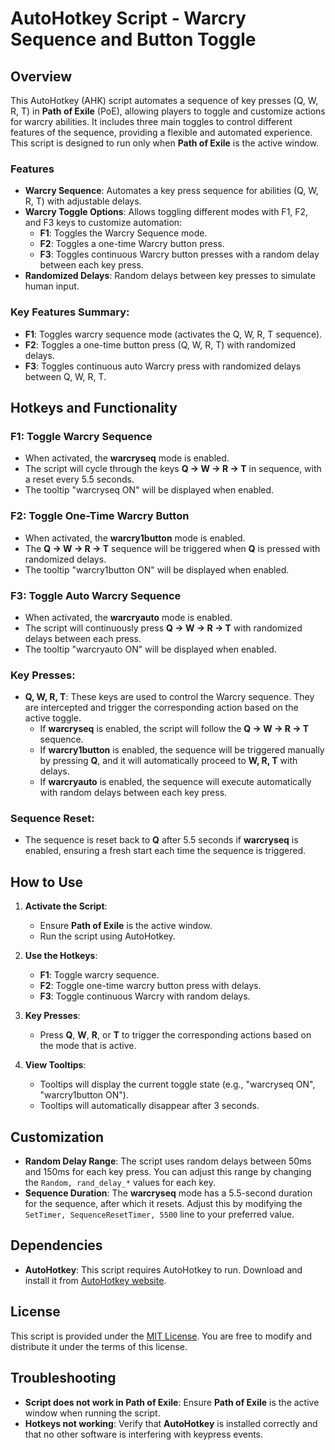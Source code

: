 
# AutoHotkey Script - Warcry Sequence and Button Toggle

## Overview

This AutoHotkey (AHK) script automates a sequence of key presses (Q, W, R, T) in **Path of Exile** (PoE), allowing players to toggle and customize actions for warcry abilities. It includes three main toggles to control different features of the sequence, providing a flexible and automated experience. This script is designed to run only when **Path of Exile** is the active window.

### Features
- **Warcry Sequence**: Automates a key press sequence for abilities (Q, W, R, T) with adjustable delays.
- **Warcry Toggle Options**: Allows toggling different modes with F1, F2, and F3 keys to customize automation:
  - **F1**: Toggles the Warcry Sequence mode.
  - **F2**: Toggles a one-time Warcry button press.
  - **F3**: Toggles continuous Warcry button presses with a random delay between each key press.
- **Randomized Delays**: Random delays between key presses to simulate human input.

### Key Features Summary:
- **F1**: Toggles warcry sequence mode (activates the Q, W, R, T sequence).
- **F2**: Toggles a one-time button press (Q, W, R, T) with randomized delays.
- **F3**: Toggles continuous auto Warcry press with randomized delays between Q, W, R, T.

## Hotkeys and Functionality

### F1: **Toggle Warcry Sequence**
- When activated, the **warcryseq** mode is enabled.
- The script will cycle through the keys **Q → W → R → T** in sequence, with a reset every 5.5 seconds.
- The tooltip "warcryseq ON" will be displayed when enabled.

### F2: **Toggle One-Time Warcry Button**
- When activated, the **warcry1button** mode is enabled.
- The **Q → W → R → T** sequence will be triggered when **Q** is pressed with randomized delays.
- The tooltip "warcry1button ON" will be displayed when enabled.

### F3: **Toggle Auto Warcry Sequence**
- When activated, the **warcryauto** mode is enabled.
- The script will continuously press **Q → W → R → T** with randomized delays between each press.
- The tooltip "warcryauto ON" will be displayed when enabled.

### Key Presses:
- **Q, W, R, T**: These keys are used to control the Warcry sequence. They are intercepted and trigger the corresponding action based on the active toggle.
  - If **warcryseq** is enabled, the script will follow the **Q → W → R → T** sequence.
  - If **warcry1button** is enabled, the sequence will be triggered manually by pressing **Q**, and it will automatically proceed to **W, R, T** with delays.
  - If **warcryauto** is enabled, the sequence will execute automatically with random delays between each key press.

### Sequence Reset:
- The sequence is reset back to **Q** after 5.5 seconds if **warcryseq** is enabled, ensuring a fresh start each time the sequence is triggered.

## How to Use

1. **Activate the Script**: 
   - Ensure **Path of Exile** is the active window.
   - Run the script using AutoHotkey.

2. **Use the Hotkeys**:
   - **F1**: Toggle warcry sequence.
   - **F2**: Toggle one-time warcry button press with delays.
   - **F3**: Toggle continuous Warcry with random delays.

3. **Key Presses**:
   - Press **Q**, **W**, **R**, or **T** to trigger the corresponding actions based on the mode that is active.

4. **View Tooltips**:
   - Tooltips will display the current toggle state (e.g., "warcryseq ON", "warcry1button ON").
   - Tooltips will automatically disappear after 3 seconds.

## Customization

- **Random Delay Range**: The script uses random delays between 50ms and 150ms for each key press. You can adjust this range by changing the `Random, rand_delay_*` values for each key.
- **Sequence Duration**: The **warcryseq** mode has a 5.5-second duration for the sequence, after which it resets. Adjust this by modifying the `SetTimer, SequenceResetTimer, 5500` line to your preferred value.

## Dependencies

- **AutoHotkey**: This script requires AutoHotkey to run. Download and install it from [AutoHotkey website](https://www.autohotkey.com/).

## License

This script is provided under the [MIT License](https://opensource.org/licenses/MIT). You are free to modify and distribute it under the terms of this license.

## Troubleshooting

- **Script does not work in Path of Exile**: Ensure **Path of Exile** is the active window when running the script.
- **Hotkeys not working**: Verify that **AutoHotkey** is installed correctly and that no other software is interfering with keypress events.
